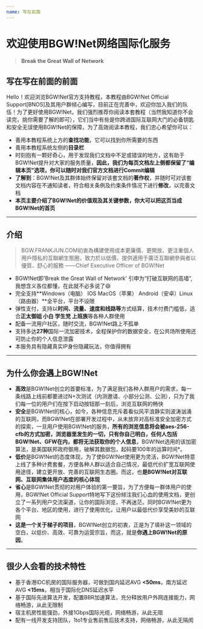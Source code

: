 ```yaml
---
name: 写在前面
---
```


# 欢迎使用BGW!Net网络国际化服务
> **Break the Great Wall of Network**

## 写在写在前面的前面
Hello！欢迎浏览BGW!Net官方支持教程，本教程由BGW!Net Official Support[BNOS]及其用户群倾心编写，目前正在完善中，欢迎你加入我们的队伍！为了更好使用BGW!Net，我们强烈推荐你阅读本套教程（当然我知道你不会读完，挑你需要了解的即可），它们当中有些是你跨进国际互联网大门的必备钥匙和安全无误使用BGW!Net的保障，为了高效阅读本教程，我们忠心希望你可以：

 - 善用本教程系统上方的**查找功能**，它可以找到你所需要的东西
 - 善用本教程系统左侧的**目录栏**
 - 时刻抱有一颗好奇心，用于发现我们文档中不足或错误的地方，这有助于BGW!Net提升对大家的服务质量，**因此，我们为每页文档左上侧都保留了“编辑本页”选项，你可以随时对我们官方文档进行Commit编辑**
 - **了解到**：BGW!Net及其群体始终保留对该套文档的**著作权**，并随时可对该套文档内容在不通知读者，符合相关条例及约束条件情况下进行**修改**，以完善文档
 - **本页主要介绍了BGW!Net的价值观及其关键参数，你大可以把这页当成BGW!Net的首页**


----------


## 介绍

> BGW.FRANKJUN.COM初衷為構建使用成本更廉價、更開放、更注重個人用戶隱私的互聯網生態圈，致力於以低價，提供適用于廣泛互聯網參與者以優質、舒心的服務
——Chief Executive Officer of BGW!Net

 - BGW!Net即'Break the Great Wall of Network' 引申为“打破互联网的高墙”,我想含义各位都懂，在此就不必多说了:smile:
 - 完全支持**Windows（电脑） IOS MacOS（苹果） Android（安卓）Linux（路由器）**全平台，平台不设限
 - 弹性支付，支持以**时间、流量、速度和线路等**方式结算，技术付费门槛低，适合**正太御姐 小白 学生党 上班族**等各种人群使用
 - 配备一流用户社区，随时交流，BGW!Net路上不孤单
 - 支持多达**27种**国际一流加密技术，全程保护你的数据安全，在公共场所使用还可防止你的个人信息泄露
 - 本服务具有隐藏真实IP身份隐藏玩法，你值得拥有


----------


 
## 为什么你会遇上BGW!Net 
 - **高效**是BGW!Net创立的首要标准，为了满足我们各种人群用户的需求，每一条线路上线前都要进过N+次测试（内测邀请、小部分公测、公测），只为了我们每一位的用户们在按下启动按钮那一刻后，浏览互联网的畅快
 - **安全**是BGW!Net的核心，如今，各种信息充斥着看似风平浪静实则波涛汹涌的互联网，而BGW!Net在部署开发过程中，从未放弃对高标准安全加密方式的探索，一旦用户使用BGW!Net的服务，**所有的浏览信息将会被aes-256-cfb的方式加密，浏览器里发生的一切，只有你自己明白，任何人包括BGW!Net、GFW在内，都将无法获取你的个人信息**，BGW!Net选用的该加密算法，是美国联邦政府御用，破解其数据包，起码要100年的运算时间*。
 - **低价**是BGW!Net的态度体现，为了使BGW!Net使用更为灵活，BGW!Net特意上线了多种计费套餐，方便各种人群以适合自己情况，最低代价扩宽互联网使用途径，建立更开放、完善的互联网生态圈。而这，也**是BGW!Net对互联网、互联网集体用户态度的核心体现**
 - **省心**是BGW!Net贯彻的对用户体验的第一要旨，为了方便每一群体用户的使用，BGW!Net Official Support特地写下这份倾注我们心血的使用文档，更创立了一系列用户交流渠道，让你的国际浏览，不再迷茫。同时BGW!Net更为各个平台、地区的使用，进行了使用优化，让用户以最低代价享受美妙的互联网
 - **这是一个关于梯子的项目**，BGW!Net创立的初衷，正是为了填补这一领域的空白，以低价、高效、可靠为运营宗旨，而这，就是**你遇上BGW!Net的原因**。

----------


## 很少人会看的技术特性
- 基于香港IDC机房的国际服务器，可做到国内延迟AVG **<50ms**，南方延迟AVG **<15ms**，相当于国际化DNS延迟水平
- 基于国际先进算法开发，配置BBR加速算法，充分释放用户外网连接能力，网络畅游，从此无限制
- 宿主机房性能强劲，外接1Gbps国际光缆，网络畅游，从此无阻
- 配有一线开发支持团队，1to1专业售前售后技术支持，网络畅游，从此无隔阂
